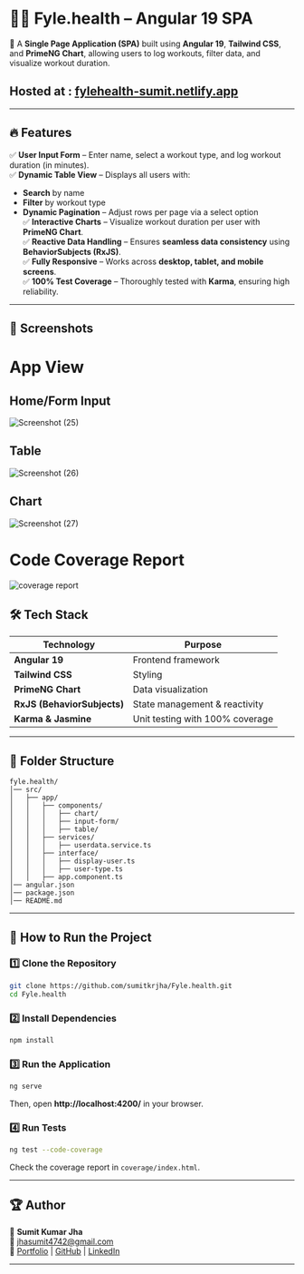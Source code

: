 # 🏋️‍♂️ Fyle.health – Angular 19 SPA

🚀 A **Single Page Application (SPA)** built using **Angular 19**, **Tailwind CSS**, and **PrimeNG Chart**, allowing users to log workouts, filter data, and visualize workout duration.

  ## Hosted at : [fylehealth-sumit.netlify.app](https://fylehealth-sumit.netlify.app)
---

## 🔥 Features

✅ **User Input Form** – Enter name, select a workout type, and log workout duration (in minutes).  
✅ **Dynamic Table View** – Displays all users with:

- **Search** by name
- **Filter** by workout type
- **Dynamic Pagination** – Adjust rows per page via a select option  
  ✅ **Interactive Charts** – Visualize workout duration per user with **PrimeNG Chart**.  
  ✅ **Reactive Data Handling** – Ensures **seamless data consistency** using **BehaviorSubjects (RxJS)**.  
  ✅ **Fully Responsive** – Works across **desktop, tablet, and mobile screens**.  
  ✅ **100% Test Coverage** – Thoroughly tested with **Karma**, ensuring high reliability.

---

## 📸 Screenshots

# App View
  ## Home/Form Input
  ![Screenshot (25)](https://github.com/user-attachments/assets/d048ffb6-3196-4d5d-9836-ca304589a30b)

  ## Table 
  ![Screenshot (26)](https://github.com/user-attachments/assets/91087e87-1eb8-4404-ad78-e31bede26473)

  ## Chart
  ![Screenshot (27)](https://github.com/user-attachments/assets/255e207e-a281-4545-a736-cdab03c3229c)


# Code Coverage Report
 ![coverage report](https://github.com/user-attachments/assets/327f9c9e-1b8e-4fc5-b3d8-e1231ce2f505)



## 🛠️ Tech Stack

| Technology                  | Purpose                         |
| --------------------------- | ------------------------------- |
| **Angular 19**              | Frontend framework              |
| **Tailwind CSS**            | Styling                         |
| **PrimeNG Chart**           | Data visualization              |
| **RxJS (BehaviorSubjects)** | State management & reactivity   |
| **Karma & Jasmine**         | Unit testing with 100% coverage |

---

## 📂 Folder Structure

```
fyle.health/
│── src/
│   ├── app/
│   │   ├── components/
│   │   │   ├── chart/
│   │   │   ├── input-form/
│   │   │   ├── table/
│   │   ├── services/
│   │   │   ├── userdata.service.ts
│   │   ├── interface/
│   │   │   ├── display-user.ts
│   │   │   ├── user-type.ts
│   │   ├── app.component.ts
│── angular.json
│── package.json
│── README.md
```

---

## 🎯 How to Run the Project

### 1️⃣ Clone the Repository

```bash
git clone https://github.com/sumitkrjha/Fyle.health.git
cd Fyle.health
```

### 2️⃣ Install Dependencies

```bash
npm install
```

### 3️⃣ Run the Application

```bash
ng serve
```

Then, open **http://localhost:4200/** in your browser.

### 4️⃣ Run Tests

```bash
ng test --code-coverage
```

Check the coverage report in `coverage/index.html`.

---

## 🏆 Author

👤 **Sumit Kumar Jha**  
📧 [jhasumit4742@gmail.com](mailto:jhasumit4742@gmail.com)  
🔗 [Portfolio](https://sumitkrjha.onrender.com) | [GitHub](https://github.com/your-github-username) | [LinkedIn](https://www.linkedin.com/in/sumitkrjha/)

---
